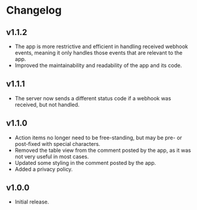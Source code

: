 # Changelog

## v1.1.2

<!--Releasenotes start-->
- The app is more restrictive and efficient in handling received webhook events, meaning it only handles those events that are relevant to the app.
- Improved the maintainability and readability of the app and its code.
<!--Releasenotes end-->

## v1.1.1

- The server now sends a different status code if a webhook was received, but not handled.

## v1.1.0

- Action items no longer need to be free-standing, but may be pre- or post-fixed with special characters.
- Removed the table view from the comment posted by the app, as it was not very useful in most cases.
- Updated some styling in the comment posted by the app.
- Added a privacy policy.


## v1.0.0

- Initial release.
